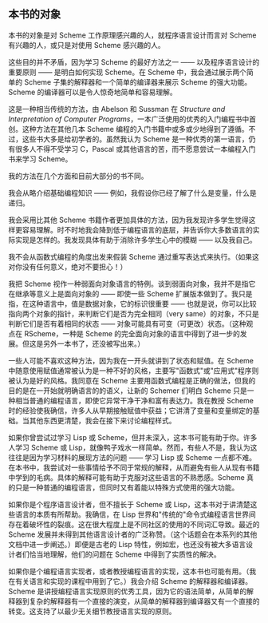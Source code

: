 ## 本书的对象

本书的对象是对 Scheme 工作原理感兴趣的人，就程序语言设计而言对 Scheme 有兴趣的人，或只是对使用 Scheme 感兴趣的人。

这些目的并不矛盾，因为学习 Scheme 的最好方法之一 —— 以及程序语言设计的重要原则 —— 是明白如何实现 Scheme。在 Scheme 中，我会通过展示两个简单的 Scheme 子集的解释器和一个简单的编译器来展示 Scheme 的强大功能。Scheme 的编译器可以是令人惊奇地简单和容易理解。

这是一种相当传统的方法，由 Abelson 和 Sussman 在 *Structure and Interpretation of Computer Programs*，一本广泛使用的优秀的入门编程书中首创。这种方法在其他几本 Scheme 编程的入门书籍中或多或少地得到了遵循。不过，这些书大多是给初学者的。虽然我认为 Scheme 是一种优秀的第一语言，仍有很多人不得不受学习 C，Pascal 或其他语言的苦，而不愿意尝试一本编程入门书来学习 Scheme。

我的方法在几个方面和目前大部分的书不同。

我会从略介绍基础编程知识 —— 例如，我假设你已经了解了什么是变量，什么是递归。

我会采用比其他 Scheme 书籍作者更加具体的方法，因为我发现许多学生觉得这样更容易理解。时不时地我会降到低于编程语言的底层，并告诉你大多数语言的实际实现是怎样的。我发现具体有助于消除许多学生心中的模糊 —— 以及我自己。

我不会从函数式编程的角度出发来假装 Scheme 通过重写表达式来执行。（如果这对你没有任何意义，绝对不要担心！）

我把 Scheme 视作一种弱面向对象语言的特例。谈到弱面向对象，我并不是指它在继承等意义上是面向对象的 —— 即使一些 Scheme 扩展版本做到了。我只是指，在这种语言中，值是数据对象，它的标识很重要 —— 也就是说，你可以比较指向两个对象的指针，来判断它们是否为完全相同（very same）的对象，不只是判断它们是否有着相同的状态 —— 对象可能具有可变（可更改）状态。（这种观点在 RScheme，一种是 Scheme 的完全面向对象的语言中得到了进一步的发展。但这是另外一本书了，还没被写出来。）

一些人可能不喜欢这种方法，因为我在一开头就讲到了状态和赋值。在 Scheme 中随意使用赋值通常被认为是一种不好的风格，主要写"函数式"或"应用式"程序则被认为是好的风格。我同意在 Scheme 主要用函数式编程是正确的做法，但我的目的是在一开始就明确语言的的语义，让新的 Schemer 们明白 Scheme 只是一种相当普通的编程语言，即使它异常干净干净和富有表达力。我在教授 Scheme 时的经验使我确信，许多人从早期接触赋值中获益；它讲清了变量和变量绑定的基础。当其他东西更清楚，我会在接下来讨论编程样式。

如果你曾尝试过学习 Lisp 或 Scheme，但并未深入，这本书可能有助于你。许多人学习 Scheme 或 Lisp，就像鸭子戏水一样简单。然而，有些人不是，我认为这往往是因为学习材料的展现方法的问题 —— 学习 Lisp 或 Scheme 一点都不难。在本书中，我尝试对一些事情给予不同于常规的解释，从而避免有些人从现有书籍中学到的毛病。具体的解释可能有助于克服对这些语言的不熟悉感。Scheme 真的只是一种普通的编程语言，但同时又有着能以特殊方式使用的强大功能。

如果你是个程序语言设计者，但不擅长于 Scheme 或 Lisp，这本书对于讲清楚这些语言的本质有所帮助。我确信，在 Lisp 世界和"传统的"命令式编程语言世界间存在着破坏性的裂痕。这在很大程度上是不同社区的使用的不同词汇导致。最近的 Scheme 发展并未得到其他语言设计者的广泛称赞。（这个话题会在本系列的其他文档中进一步阐述。）即便是古老的 Lisp 特性，例如宏，也还没有被大多语言设计者们恰当地理解，他们的问题在 Scheme 中得到了实质性的解决。

如果你是个编程语言实现者，或者教授编程语言的实现，这本书也可能有用。（我在有关语言和实现的课程中用到了它。）我会介绍 Scheme 的解释器和编译器。Scheme 是讲授编程语言实现原则的优秀工具，因为它的语法简单，从简单的解释器到复杂的解释器有一个直接的演变，从简单的解释器到编译器又有一个直接的转变。这支持了以最少无关细节教授语言实现的原则。
